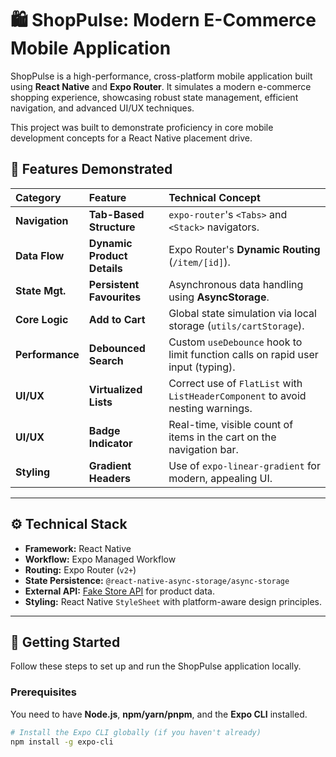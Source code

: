 # 🛍️ ShopPulse: Modern E-Commerce Mobile Application

ShopPulse is a high-performance, cross-platform mobile application built using **React Native** and **Expo Router**. It simulates a modern e-commerce shopping experience, showcasing robust state management, efficient navigation, and advanced UI/UX techniques.

This project was built to demonstrate proficiency in core mobile development concepts for a React Native placement drive.

## 🌟 Features Demonstrated

| Category | Feature | Technical Concept |
| :--- | :--- | :--- |
| **Navigation** | **Tab-Based Structure** | `expo-router`'s `<Tabs>` and `<Stack>` navigators. |
| **Data Flow** | **Dynamic Product Details** | Expo Router's **Dynamic Routing** (`/item/[id]`). |
| **State Mgt.** | **Persistent Favourites** | Asynchronous data handling using **AsyncStorage**. |
| **Core Logic** | **Add to Cart** | Global state simulation via local storage (`utils/cartStorage`). |
| **Performance** | **Debounced Search** | Custom `useDebounce` hook to limit function calls on rapid user input (typing). |
| **UI/UX** | **Virtualized Lists** | Correct use of `FlatList` with `ListHeaderComponent` to avoid nesting warnings. |
| **UI/UX** | **Badge Indicator** | Real-time, visible count of items in the cart on the navigation bar. |
| **Styling** | **Gradient Headers** | Use of `expo-linear-gradient` for modern, appealing UI. |

***

## ⚙️ Technical Stack

* **Framework:** React Native
* **Workflow:** Expo Managed Workflow
* **Routing:** Expo Router (`v2+`)
* **State Persistence:** `@react-native-async-storage/async-storage`
* **External API:** [Fake Store API](https://fakestoreapi.com/) for product data.
* **Styling:** React Native `StyleSheet` with platform-aware design principles.

***

## 🚀 Getting Started

Follow these steps to set up and run the ShopPulse application locally.

### Prerequisites

You need to have **Node.js**, **npm/yarn/pnpm**, and the **Expo CLI** installed.

```bash
# Install the Expo CLI globally (if you haven't already)
npm install -g expo-cli